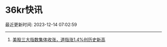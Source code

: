 # 36kr快讯

最近更新时间: 2023-12-14 07:02:59

--- 
1. [美股三大指数集体收涨，道指涨1.4%创历史新高](https://www.36kr.com/newsflashes/2559777813486729) 
